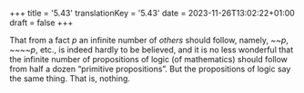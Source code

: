 +++
title = '5.43'
translationKey = '5.43'
date = 2023-11-26T13:02:22+01:00
draft = false
+++

That from a fact <span class="mathmode"><var>p</var></span> an infinite number of <em>others</em> should follow, namely, <span class="mathmode"><span class="mathop">~</span><span class="mathop">~</span><var>p</var></span>, <span class="mathmode"><span class="mathop">~</span><span class="mathop">~</span><span class="mathop">~</span><span class="mathop">~</span><var>p</var></span>, etc., is indeed hardly to be believed, and it is no less wonderful that the infinite number of propositions of logic (of mathematics) should follow from half a dozen “primitive propositions”.
But the propositions of logic say the same thing. That is, nothing.
